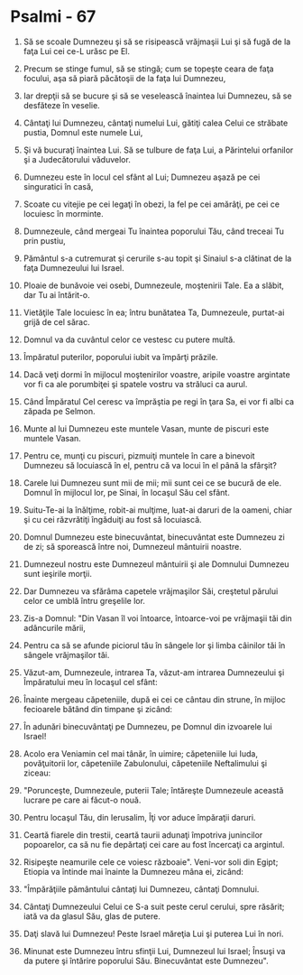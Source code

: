 # Psalmi - 67

1. Să se scoale Dumnezeu şi să se risipească vrăjmaşii Lui şi să fugă de la faţa Lui cei ce-L urăsc pe El. 

2. Precum se stinge fumul, să se stingă; cum se topeşte ceara de faţa focului, aşa să piară păcătoşii de la faţa lui Dumnezeu, 

3. Iar drepţii să se bucure şi să se veselească înaintea lui Dumnezeu, să se desfăteze în veselie. 

4. Cântaţi lui Dumnezeu, cântaţi numelui Lui, gătiţi calea Celui ce străbate pustia, Domnul este numele Lui, 

5. Şi vă bucuraţi înaintea Lui. Să se tulbure de faţa Lui, a Părintelui orfanilor şi a Judecătorului văduvelor. 

6. Dumnezeu este în locul cel sfânt al Lui; Dumnezeu aşază pe cei singuratici în casă, 

7. Scoate cu vitejie pe cei legaţi în obezi, la fel pe cei amărâţi, pe cei ce locuiesc în morminte. 

8. Dumnezeule, când mergeai Tu înaintea poporului Tău, când treceai Tu prin pustiu, 

9. Pământul s-a cutremurat şi cerurile s-au topit şi Sinaiul s-a clătinat de la faţa Dumnezeului lui Israel. 

10. Ploaie de bunăvoie vei osebi, Dumnezeule, moştenirii Tale. Ea a slăbit, dar Tu ai întărit-o. 

11. Vietăţile Tale locuiesc în ea; întru bunătatea Ta, Dumnezeule, purtat-ai grijă de cel sărac. 

12. Domnul va da cuvântul celor ce vestesc cu putere multă. 

13. Împăratul puterilor, poporului iubit va împărţi prăzile. 

14. Dacă veţi dormi în mijlocul moştenirilor voastre, aripile voastre argintate vor fi ca ale porumbiţei şi spatele vostru va străluci ca aurul. 

15. Când Împăratul Cel ceresc va împrăştia pe regi în ţara Sa, ei vor fi albi ca zăpada pe Selmon. 

16. Munte al lui Dumnezeu este muntele Vasan, munte de piscuri este muntele Vasan. 

17. Pentru ce, munţi cu piscuri, pizmuiţi muntele în care a binevoit Dumnezeu să locuiască în el, pentru că va locui în el până la sfârşit? 

18. Carele lui Dumnezeu sunt mii de mii; mii sunt cei ce se bucură de ele. Domnul în mijlocul lor, pe Sinai, în locaşul Său cel sfânt. 

19. Suitu-Te-ai la înălţime, robit-ai mulţime, luat-ai daruri de la oameni, chiar şi cu cei răzvrătiţi îngăduiţi au fost să locuiască. 

20. Domnul Dumnezeu este binecuvântat, binecuvântat este Dumnezeu zi de zi; să sporească între noi, Dumnezeul mântuirii noastre. 

21. Dumnezeul nostru este Dumnezeul mântuirii şi ale Domnului Dumnezeu sunt ieşirile morţii. 

22. Dar Dumnezeu va sfărâma capetele vrăjmaşilor Săi, creştetul părului celor ce umblă întru greşelile lor. 

23. Zis-a Domnul: "Din Vasan îl voi întoarce, întoarce-voi pe vrăjmaşii tăi din adâncurile mării, 

24. Pentru ca să se afunde piciorul tău în sângele lor şi limba câinilor tăi în sângele vrăjmaşilor tăi. 

25. Văzut-am, Dumnezeule, intrarea Ta, văzut-am intrarea Dumnezeului şi Împăratului meu în locaşul cel sfânt: 

26. Înainte mergeau căpeteniile, după ei cei ce cântau din strune, în mijloc fecioarele bătând din timpane şi zicând: 

27. În adunări binecuvântaţi pe Dumnezeu, pe Domnul din izvoarele lui Israel!

28. Acolo era Veniamin cel mai tânăr, în uimire; căpeteniile lui Iuda, povăţuitorii lor, căpeteniile Zabulonului, căpeteniile Neftalimului şi ziceau: 

29. "Porunceşte, Dumnezeule, puterii Tale; întăreşte Dumnezeule această lucrare pe care ai făcut-o nouă. 

30. Pentru locaşul Tău, din Ierusalim, Îţi vor aduce împăraţii daruri. 

31. Ceartă fiarele din trestii, ceartă taurii adunaţi împotriva junincilor popoarelor, ca să nu fie depărtaţi cei care au fost încercaţi ca argintul. 

32. Risipeşte neamurile cele ce voiesc războaie". Veni-vor soli din Egipt; Etiopia va întinde mai înainte la Dumnezeu mâna ei, zicând: 

33. "Împărăţiile pământului cântaţi lui Dumnezeu, cântaţi Domnului. 

34. Cântaţi Dumnezeului Celui ce S-a suit peste cerul cerului, spre răsărit; iată va da glasul Său, glas de putere. 

35. Daţi slavă lui Dumnezeu! Peste Israel măreţia Lui şi puterea Lui în nori. 

36. Minunat este Dumnezeu întru sfinţii Lui, Dumnezeul lui Israel; Însuşi va da putere şi întărire poporului Său. Binecuvântat este Dumnezeu". 

